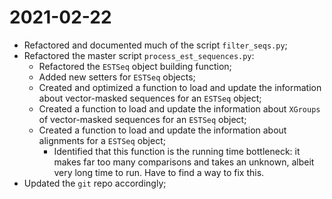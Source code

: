 # 2021-02-22

- Refactored and documented much of the script `filter_seqs.py`;
- Refactored the master script `process_est_sequences.py`:
    - Refactored the `ESTSeq` object building function;
    - Added new setters for `ESTSeq` objects;
    - Created and optimized a function to load and update the information about vector-masked sequences for an `ESTSeq` object;
    - Created a function to load and update the information about `XGroups` of vector-masked sequences for an `ESTSeq` object;
    - Created a function to load and update the information about alignments for a `ESTSeq` object;
        - Identified that this function is the running time bottleneck: it makes far too many comparisons and takes an unknown, albeit very long time to run. Have to find a way to fix this.
- Updated the `git` repo accordingly;
